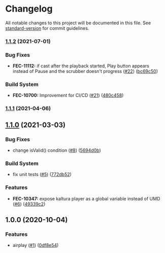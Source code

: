 # Changelog

All notable changes to this project will be documented in this file. See [standard-version](https://github.com/conventional-changelog/standard-version) for commit guidelines.

### [1.1.2](https://github.com/kaltura/playkit-js-airplay/compare/v1.1.1...v1.1.2) (2021-07-01)


### Bug Fixes

* **FEC-11112:** if cast after the playback started, Play button appears instead of Pause and the scrubber doesn't progress ([#22](https://github.com/kaltura/playkit-js-airplay/issues/22)) ([bc69c50](https://github.com/kaltura/playkit-js-airplay/commit/bc69c50))


### Build System

* **FEC-10700:** Improvement for CI/CD ([#21](https://github.com/kaltura/playkit-js-airplay/issues/21)) ([480c458](https://github.com/kaltura/playkit-js-airplay/commit/480c458))



### [1.1.1](https://github.com/kaltura/playkit-js-airplay/compare/v1.1.0...v1.1.1) (2021-04-06)



## [1.1.0](https://github.com/kaltura/playkit-js-airplay/compare/v1.0.0...v1.1.0) (2021-03-03)


### Bug Fixes

* change isValid() condition ([#8](https://github.com/kaltura/playkit-js-airplay/issues/8)) ([5694d0b](https://github.com/kaltura/playkit-js-airplay/commit/5694d0b))


### Build System

* fix unit tests ([#5](https://github.com/kaltura/playkit-js-airplay/issues/5)) ([772db52](https://github.com/kaltura/playkit-js-airplay/commit/772db52))


### Features

* **FEC-10347:** expose kaltura player as a global variable instead of UMD ([#6](https://github.com/kaltura/playkit-js-airplay/issues/6)) ([49339c2](https://github.com/kaltura/playkit-js-airplay/commit/49339c2))



## 1.0.0 (2020-10-04)


### Features

* airplay ([#1](https://github.com/kaltura/playkit-js-airplay/issues/1)) ([0df8e54](https://github.com/kaltura/playkit-js-airplay/commit/0df8e54))

